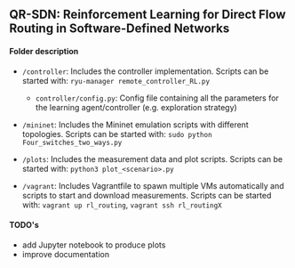## QR-SDN: Reinforcement Learning for Direct Flow Routing in Software-Defined Networks


#### Folder description
- `/controller`:
Includes the controller implementation.
Scripts can be started with: `ryu-manager remote_controller_RL.py`
    - `controller/config.py`:
        Config file containing all the parameters for the learning agent/controller (e.g. exploration strategy)

- `/mininet`:
Includes the Mininet emulation scripts with different topologies.
Scripts can be started with: `sudo python Four_switches_two_ways.py`

- `/plots`:
Includes the measurement data and plot scripts.
Scripts can be started with: `python3 plot_<scenario>.py`

- `/vagrant`:
Includes Vagrantfile to spawn multiple VMs automatically and scripts to start and download measurements.
Scripts can be started with: `vagrant up rl_routing`, `vagrant ssh rl_routingX`


#### TODO's

- add Jupyter notebook to produce plots
- improve documentation